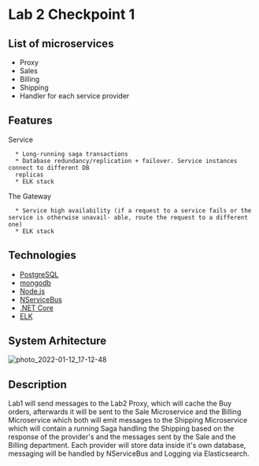 Lab 2 Checkpoint 1
===============


List of microservices
-----

* Proxy 
* Sales
* Billing
* Shipping
* Handler for each service provider

Features 
-----

Service 

      * Long-running saga transactions
      * Database redundancy/replication + failover. Service instances connect to different DB
      replicas
      * ELK stack

The Gateway 

      * Service high availability (if a request to a service fails or the service is otherwise unavail- able, route the request to a different one)
      * ELK stack


Technologies
-----
* [PostgreSQL](https://www.postgresql.org)
* [mongodb](https://www.mongodb.com)
* [Node.js](https://nodejs.org/en/)
* [NServiceBus](https://particular.net/nservicebus)
* [.NET Core](https://dotnet.microsoft.com/en-us/download)
* [ELK](https://www.elastic.co/what-is/elk-stack)


System Arhitecture
-----
![photo_2022-01-12_17-12-48](https://user-images.githubusercontent.com/51786337/149167425-7fdf368d-4575-494b-8d94-58d9b8e69118.jpg)


Description
-----
Lab1 will send messages to the Lab2 Proxy, which will cache the Buy orders, afterwards it will be sent to the Sale Microservice and the Billing Microservice which both will emit messages to the Shipping Microservice which will contain a running Saga handling the Shipping based on the response of the provider's and the messages sent by the Sale and the Billing department. Each provider will store data inside it's own database, messaging will be handled by NServiceBus and Logging via Elasticsearch.
